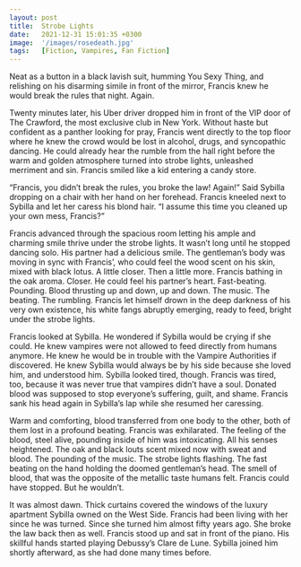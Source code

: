```yaml
---
layout: post
title:  Strobe Lights
date:   2021-12-31 15:01:35 +0300
image:  '/images/rosedeath.jpg'
tags:   [Fiction, Vampires, Fan Fiction]
---
```

Neat as a button in a black lavish suit, humming You Sexy Thing, and relishing on his disarming simile in front of the mirror, Francis knew he would break the rules that night. Again.

Twenty minutes later, his Uber driver dropped him in front of the VIP door of The Crawford, the most exclusive club in New York. Without haste but confident as a panther looking for pray, Francis went directly to the top floor where he knew the crowd would be lost in alcohol, drugs, and syncopathic dancing. He could already hear the rumble from the hall right before the warm and golden atmosphere turned into strobe lights, unleashed merriment and sin. Francis smiled like a kid entering a candy store.

“Francis, you didn’t break the rules, you broke the law! Again!” Said Sybilla dropping on a chair with her hand on her forehead. Francis kneeled next to Sybilla and let her caress his blond hair. “I assume this time you cleaned up your own mess, Francis?”

Francis advanced through the spacious room letting his ample and charming smile thrive under the strobe lights. It wasn’t long until he stopped dancing solo. His partner had a delicious smile. The gentleman’s body was moving in sync with Francis’, who could feel the wood scent on his skin, mixed with black lotus. A little closer. Then a little more. Francis bathing in the oak aroma. Closer. He could feel his partner’s heart. Fast-beating. Pounding. Blood thrusting up and down, up and down. The music. The beating. The rumbling. Francis let himself drown in the deep darkness of his very own existence, his white fangs abruptly emerging, ready to feed, bright under the strobe lights.

Francis looked at Sybilla. He wondered if Sybilla would be crying if she could. He knew vampires were not allowed to feed directly from humans anymore. He knew he would be in trouble with the Vampire Authorities if discovered. He knew Sybilla would always be by his side because she loved him, and understood him. Sybilla looked tired, though. Francis was tired, too, because it was never true that vampires didn’t have a soul. Donated blood was supposed to stop everyone’s suffering, guilt, and shame. Francis sank his head again in Sybilla’s lap while she resumed her caressing.

Warm and comforting, blood transferred from one body to the other, both of them lost in a profound beating. Francis was exhilarated. The feeling of the blood, steel alive, pounding inside of him was intoxicating. All his senses heightened. The oak and black louts scent mixed now with sweat and blood. The pounding of the music. The strobe lights flashing. The fast beating on the hand holding the doomed gentleman’s head. The smell of blood, that was the opposite of the metallic taste humans felt. Francis could have stopped. But he wouldn’t.

It was almost dawn. Thick curtains covered the windows of the luxury apartment Sybilla owned on the West Side. Francis had been living with her since he was turned. Since she turned him almost fifty years ago. She broke the law back then as well. Francis stood up and sat in front of the piano. His skillful hands started playing Debussy’s Clare de Lune. Sybilla joined him shortly afterward, as she had done many times before.